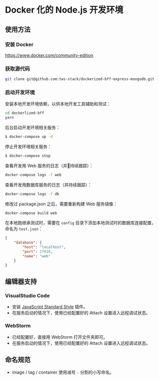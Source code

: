 # Docker 化的 Node.js 开发环境

## 使用方法

### 安装 Docker

https://www.docker.com/community-edition

### 获取源代码

```bash
git clone git@github.com:tws-stack/dockerized-bff-express-mongodb.git
```

### 启动开发环境

安装本地开发环境依赖，以供本地开发工具辅助和测试：

```bash
cd dockerlized-bff
yarn
```

后台启动开发环境相关服务：

```bash
$ docker-compose up -d
```

停止开发环境相关服务：

```bash
$ docker-compose stop
```

查看开发用 Web 服务的日志（并持续跟踪）：

```bash
docker-compose logs -f web
```

查看开发用数据库服务的日志（并持续跟踪）：

```bash
docker-compose logs -f db
```

修改过 package.json 之后，需要重新构建 Web 服务镜像：

```bash
docker-compose build web
```

在本地跑继承测试时，需要在 `config` 目录下添加本地测试时的数据库连接配置，命名为 `test.json`：
```json
{
    "database": {
        "host": "localhost",
        "port": 27018,
        "name": "web"
    }
}
```

## 编辑器支持

### VisualStudio Code

- 安装 [JavaScript Standard Style](https://marketplace.visualstudio.com/items?itemName=chenxsan.vscode-standardjs) 插件。
- 在服务启动的情况下，使用已经配置好的 Attach 设置进入远程调试状态。

### WebStorm

- 已经配置好，直接用 WebStorm 打开文件夹即可。
- 在服务启动的情况下，使用已经配置好的 Attach 设置进入远程调试状态。

## 命名规范

- image / tag / container 使用减号 `-` 分割的小写命名。